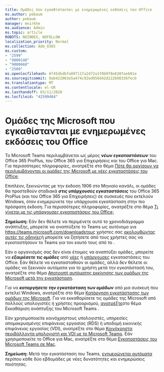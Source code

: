 ```yaml
---
title: Ομάδες που εγκαθίστανται με ενημερωμένες εκδόσεις του Office
ms.author: pebaum
author: pebaum
manager: mnirkhe
ms.audience: Admin
ms.topic: article
ROBOTS: NOINDEX, NOFOLLOW
localization_priority: Normal
ms.collection: Adm_O365
ms.custom:
- "2599"
- "9000140"
- "9000660"
- "2509"
ms.openlocfilehash: 6f45dbdbfa89711fa2472a1f0b9f8e630faeb91e
ms.sourcegitcommit: 9ab422063e5a474c92ed956d42d222b90336fecb
ms.translationtype: MT
ms.contentlocale: el-GR
ms.lasthandoff: 03/11/2020
ms.locfileid: "42599484"
---
```

# <a name="microsoft-teams-installed-with-office-updates"></a>Ομάδες της Microsoft που εγκαθίστανται με ενημερωμένες εκδόσεις του Office

Το Microsoft Teams περιλαμβάνεται ως μέρος ***νέων εγκαταστάσεων*** του Office 365 ProPlus, του Office 365 για Επιχειρήσεις και του Office για Mac. Για περισσότερες πληροφορίες, ανατρέξτε στο θέμα [Πότε θα αρχίσουν να περιλαμβάνονται οι ομάδες της Microsoft με νέες εγκαταστάσεις του Office;](https://docs.microsoft.com/deployoffice/teams-install#when-will-microsoft-teams-start-being-included-with-new-installations-of-office-365-proplus)

Επιπλέον, ξεκινώντας με την έκδοση 1906 στο Μηνιαίο κανάλι, οι ομάδες θα προστεθούν σταδιακά ***στις υπάρχουσες εγκαταστάσεις*** του Office 365 ProPlus (και του Office 365 για Επιχειρήσεις) σε συσκευές που εκτελούν Windows, όταν ενημερώνετε την υπάρχουσα εγκατάσταση στην πιο πρόσφατη έκδοση. Για περισσότερες πληροφορίες, ανατρέξτε στο θέμα [Τι γίνεται με τις υπάρχουσες εγκαταστάσεις του Office;](https://docs.microsoft.com/deployoffice/teams-install#what-about-existing-installations-of-office-365-proplus)

**Σημείωση:** Εάν δεν θέλετε να περιμένετε αυτό το χρονοδιάγραμμα ανάπτυξης, μπορείτε να αναπτύξετε το Teams ως αυτόνομο για https://teams.microsoft.com/downloadsτους χρήστες σας [ακολουθώντας αυτές τις οδηγίες](https://docs.microsoft.com/MicrosoftTeams/msi-deployment)ή μπορείτε να ζητήσετε από τους χρήστες σας να εγκαταστήσουν το Teams για τον εαυτό τους από το .

Εάν ο οργανισμός σας δεν είναι έτοιμος να αναπτύξει ομάδες, μπορείτε να ***εξαιρέσετε τις ομάδες*** από [νέες](https://docs.microsoft.com/deployoffice/teams-install#how-to-exclude-microsoft-teams-from-new-installations-of-office-365-proplus) ή [υπάρχουσες](https://docs.microsoft.com/deployoffice/teams-install#use-group-policy-to-control-the-installation-of-microsoft-teams) εγκαταστάσεις του Office. Εάν θέλετε να εγκατασταθούν οι ομάδες, αλλά δεν θέλετε οι ομάδες να ξεκινούν αυτόματα για το χρήστη μετά την εγκατάστασή του, ανατρέξτε στο θέμα [Αποτροπή αυτόματης εκκίνησης των ομάδων της Microsoft μετά την εγκατάσταση](https://docs.microsoft.com/deployoffice/teams-install#use-group-policy-to-prevent-microsoft-teams-from-starting-automatically-after-installation).

Για να ***καταργήσετε την εγκατάσταση των ομάδων*** από μια συσκευή που εκτελεί Windows, ανατρέξτε στο θέμα [Κατάργηση εγκατάστασης των ομάδων της Microsoft](https://support.office.com/article/uninstall-microsoft-teams-3b159754-3c26-4952-abe7-57d27f5f4c81). Για να εκκαθαρίσετε τις ομάδες της Microsoft από πολλούς υπολογιστές ή χρήστες προορισμού, [ανατρέξτε](https://docs.microsoft.com/microsoftteams/scripts/powershell-script-teams-deployment-clean-up)στο θέμα Εκκαθάριση ανάπτυξης του Microsoft Teams .

Εάν χρησιμοποιείτε κοινόχρηστους υπολογιστές, υπηρεσίες απομακρυσμένης επιφάνειας εργασίας (RDS) ή υποδομή εικονικής επιφάνειας εργασίας (VDI), ανατρέξτε στο θέμα [Κοινόχρηστα περιβάλλοντα υπολογιστή και VDI με το Microsoft Teams](https://docs.microsoft.com/deployoffice/teams-install#shared-computer-and-vdi-environments-with-microsoft-teams). Εάν χρησιμοποιείτε το Office για Mac, ανατρέξτε στο θέμα [Εγκαταστάσεις του Microsoft Teams σε Mac](https://docs.microsoft.com/deployoffice/teams-install#microsoft-teams-installations-on-a-mac).

**Σημείωση:** Μετά την εγκατάσταση του Teams, [ενημερώνεται αυτόματα](https://docs.microsoft.com/deployoffice/teams-install#feature-and-quality-updates-for-microsoft-teams) περίπου κάθε δύο εβδομάδες με νέες δυνατότητες και ενημερώσεις ποιότητας. 